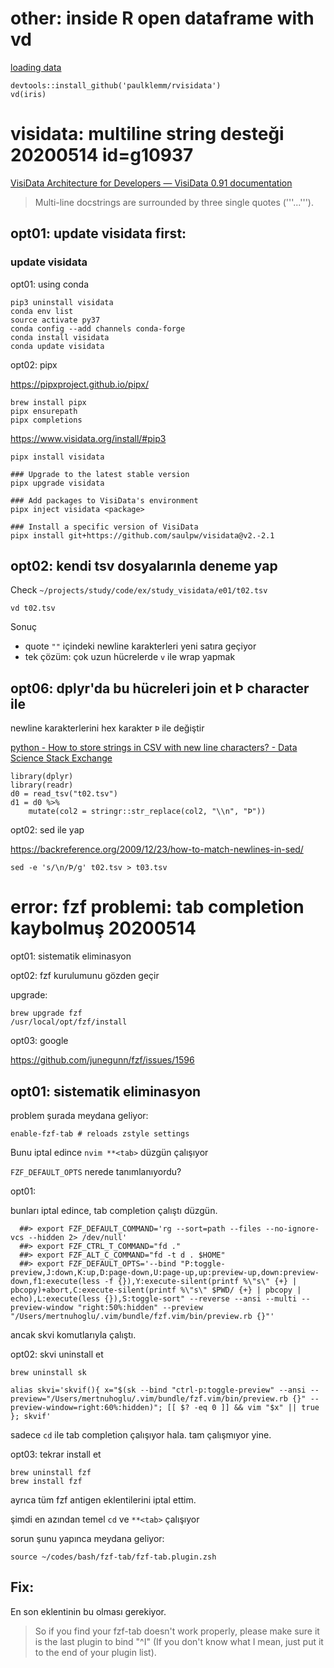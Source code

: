 
# other: inside R open dataframe with vd

[loading data](https://www.visidata.org/docs/loading/)

``` 
devtools::install_github('paulklemm/rvisidata')
vd(iris)
``` 

# visidata: multiline string desteği 20200514  id=g10937

[VisiData Architecture for Developers — VisiData 0.91 documentation](https://forked-visidata.readthedocs.io/en/latest/architecture.html)

> Multi-line docstrings are surrounded by three single quotes ('''...''').

## opt01: update visidata first:

### update visidata

opt01: using conda

``` 
pip3 uninstall visidata
conda env list
source activate py37
conda config --add channels conda-forge
conda install visidata
conda update visidata

``` 

opt02: pipx

https://pipxproject.github.io/pipx/

``` 
brew install pipx
pipx ensurepath
pipx completions
``` 

https://www.visidata.org/install/#pip3

``` 
pipx install visidata

### Upgrade to the latest stable version
pipx upgrade visidata

### Add packages to VisiData's environment
pipx inject visidata <package>

### Install a specific version of VisiData
pipx install git+https://github.com/saulpw/visidata@v2.-2.1
``` 

## opt02: kendi tsv dosyalarınla deneme yap

Check `~/projects/study/code/ex/study_visidata/e01/t02.tsv`

``` 
vd t02.tsv
``` 

Sonuç

- quote `""` içindeki newline karakterleri yeni satıra geçiyor
- tek çözüm: çok uzun hücrelerde `v` ile wrap yapmak

## opt06: dplyr'da bu hücreleri join et Þ character ile

newline karakterlerini hex karakter `Þ` ile değiştir

[python - How to store strings in CSV with new line characters? - Data Science Stack Exchange](https://datascience.stackexchange.com/questions/35868/how-to-store-strings-in-csv-with-new-line-characters)

``` 
library(dplyr)
library(readr)
d0 = read_tsv("t02.tsv") 
d1 = d0 %>%
	mutate(col2 = stringr::str_replace(col2, "\\n", "Þ"))
``` 

opt02: sed ile yap

https://backreference.org/2009/12/23/how-to-match-newlines-in-sed/

``` 
sed -e 's/\n/Þ/g' t02.tsv > t03.tsv
``` 

# error: fzf problemi: tab completion kaybolmuş 20200514 

opt01: sistematik eliminasyon

opt02: fzf kurulumunu gözden geçir

upgrade:

``` 
brew upgrade fzf
/usr/local/opt/fzf/install
``` 

opt03: google

https://github.com/junegunn/fzf/issues/1596

## opt01: sistematik eliminasyon

problem şurada meydana geliyor:

``` 
enable-fzf-tab # reloads zstyle settings
``` 

Bunu iptal edince `nvim **<tab>` düzgün çalışıyor

`FZF_DEFAULT_OPTS` nerede tanımlanıyordu?

opt01:

bunları iptal edince, tab completion çalıştı düzgün.

``` 
  ##> export FZF_DEFAULT_COMMAND='rg --sort=path --files --no-ignore-vcs --hidden 2> /dev/null'
  ##> export FZF_CTRL_T_COMMAND="fd ."
  ##> export FZF_ALT_C_COMMAND="fd -t d . $HOME"
  ##> export FZF_DEFAULT_OPTS='--bind "P:toggle-preview,J:down,K:up,D:page-down,U:page-up,up:preview-up,down:preview-down,f1:execute(less -f {}),Y:execute-silent(printf %\"s\" {+} | pbcopy)+abort,C:execute-silent(printf %\"s\" $PWD/ {+} | pbcopy | echo),L:execute(less {}),S:toggle-sort" --reverse --ansi --multi --preview-window "right:50%:hidden" --preview "/Users/mertnuhoglu/.vim/bundle/fzf.vim/bin/preview.rb {}"'
``` 

ancak skvi komutlarıyla çalıştı.

opt02: skvi uninstall et

``` 
brew uninstall sk
``` 

``` 
alias skvi='skvif(){ x="$(sk --bind "ctrl-p:toggle-preview" --ansi --preview="/Users/mertnuhoglu/.vim/bundle/fzf.vim/bin/preview.rb {}" --preview-window=right:60%:hidden)"; [[ $? -eq 0 ]] && vim "$x" || true }; skvif'
``` 

sadece `cd` ile tab completion çalışıyor hala. tam çalışmıyor yine.

opt03: tekrar install et

``` 
brew uninstall fzf
brew install fzf
``` 

ayrıca tüm fzf antigen eklentilerini iptal ettim. 

şimdi en azından temel `cd` ve `**<tab>` çalışıyor

sorun şunu yapınca meydana geliyor:

``` 
source ~/codes/bash/fzf-tab/fzf-tab.plugin.zsh
``` 

## Fix:

En son eklentinin bu olması gerekiyor.

> So if you find your fzf-tab doesn't work properly, please make sure it is the last plugin to bind "^I" (If you don't know what I mean, just put it to the end of your plugin list).




